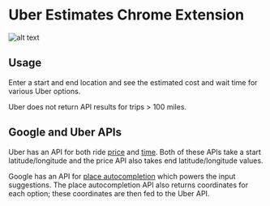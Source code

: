 # Uber Estimates Chrome Extension

![alt text](http://i.imgur.com/c2JZYUx.png)

## Usage

Enter a start and end location and see the estimated cost and wait time for various Uber options.

Uber does not return API results for trips > 100 miles.

## Google and Uber APIs

Uber has an API for both ride [price](https://developer.uber.com/docs/v1-estimates-price) and [time](https://developer.uber.com/docs/v1-estimates-time). Both of these APIs take a start latitude/longitude and the price API also takes end latitude/longitude values.

Google has an API for [place autocompletion](https://developers.google.com/places/web-service/autocomplete) which powers the input suggestions. The place autocompletion API also returns coordinates for each option; these coordinates are then fed to the Uber API.
